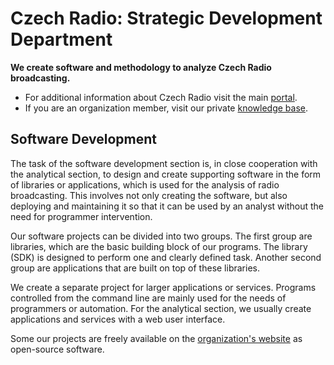 # Czech Radio: Strategic Development Department

**We create software and methodology to analyze Czech Radio broadcasting.**
 
- For additional information about Czech Radio visit the main [portal](https://portal.rozhlas.cz/).
- If you are an organization member, visit our private [knowledge base](https://github.com/czech-radio/organization/).

## Software Development

The task of the software development section is, in close cooperation with the analytical section, to design and create supporting software in the form of libraries or applications, which is used for the analysis of radio broadcasting. This involves not only creating the software, but also deploying and maintaining it so that it can be used by an analyst without the need for programmer intervention.

Our software projects can be divided into two groups. The first group are libraries, which are the basic building block of our programs. The library (SDK) is designed to perform one and clearly defined task. Another second group are applications that are built on top of these libraries.

We create a separate project for larger applications or services. Programs controlled from the command line are mainly used for the needs of programmers or automation. For the analytical section, we usually create applications and services with a web user interface.

Some our projects are freely available on the [organization's website](https://github.com/czech-radio/) as open-source software.
